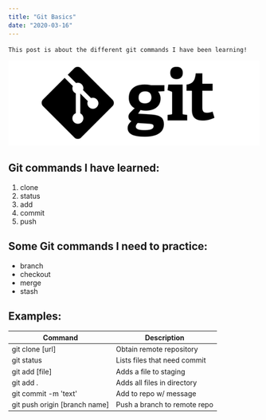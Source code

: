 ```yaml
---
title: "Git Basics"
date: "2020-03-16"
---
```


`This post is about the different git commands I have been learning!`

![Git](./Git-Logo.png)

## Git commands I have learned:

1. clone
1. status
1. add
1. commit
1. push

## Some Git commands I need to practice:

- branch
- checkout
- merge
- stash

## Examples:

| Command                       | Description                  |
| ----------------------------- | ---------------------------- |
| git clone [url]               | Obtain remote repository     |
| git status                    | Lists files that need commit |
| git add [file]                | Adds a file to staging       |
| git add .                     | Adds all files in directory  |
| git commit -m 'text'          | Add to repo w/ message       |
| git push origin [branch name] | Push a branch to remote repo |
